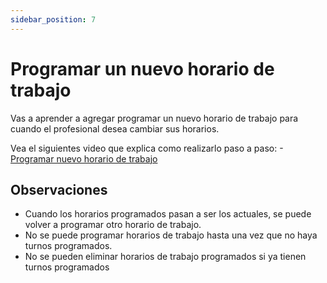 ```yaml
---
sidebar_position: 7 
---
```


# Programar un nuevo horario de trabajo

Vas a aprender a agregar programar un nuevo horario de trabajo para cuando el profesional desea cambiar sus horarios.

Vea el siguientes video que explica como realizarlo paso a paso: 
-[Programar nuevo horario de trabajo](https://drive.google.com/file/d/1_-lp-KW0xDzgZ1kTXEo844LIF__JQ04I/view)


## Observaciones

- Cuando los horarios programados pasan a ser los actuales, se puede volver a programar otro horario de trabajo.
- No se puede programar horarios de trabajo hasta una vez que no haya turnos programados.
- No se pueden eliminar horarios de trabajo programados si ya tienen turnos programados 